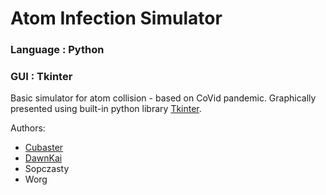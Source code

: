 # Atom Infection Simulator

### Language : Python
### GUI : Tkinter

Basic simulator for atom collision - based on CoVid pandemic.
Graphically presented using built-in python library [Tkinter](https://docs.python.org/3/library/tkinter.html).

Authors:
* [Cubaster](https://github.com/Cubaster)
* [DawnKai](https://github.com/Dawnkai)
* Sopczasty
* Worg
